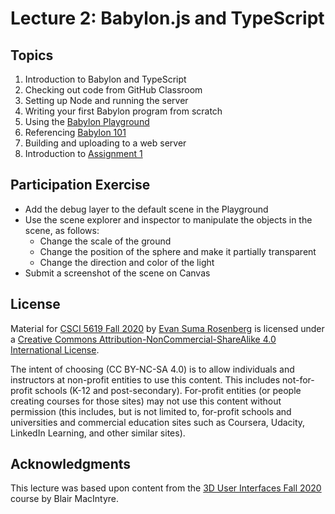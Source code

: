 # Lecture 2: Babylon.js and TypeScript

## Topics

1. Introduction to Babylon and TypeScript
2. Checking out code from GitHub Classroom
3. Setting up Node and running the server
4. Writing your first Babylon program from scratch
5. Using the [Babylon Playground](https://playground.babylonjs.com/)
6. Referencing [Babylon 101](https://doc.babylonjs.com/babylon101/)
7. Building and uploading to a web server
8. Introduction to [Assignment 1](https://github.com/CSCI-5619-Fall-2020/Assignment-1)

## Participation Exercise

- Add the debug layer to the default scene in the Playground
- Use the scene explorer and inspector to manipulate the objects in the scene, as follows:
  - Change the scale of the ground
  - Change the position of the sphere and make it partially transparent
  - Change the direction and color of the light
- Submit a screenshot of the scene on Canvas

## License

Material for [CSCI 5619 Fall 2020](https://canvas.umn.edu/courses/194179) by [Evan Suma Rosenberg](https://illusioneering.umn.edu/) is licensed under a [Creative Commons Attribution-NonCommercial-ShareAlike 4.0 International License](http://creativecommons.org/licenses/by-nc-sa/4.0/).

The intent of choosing (CC BY-NC-SA 4.0) is to allow individuals and instructors at non-profit entities to use this content.  This includes not-for-profit schools (K-12 and post-secondary). For-profit entities (or people creating courses for those sites) may not use this content without permission (this includes, but is not limited to, for-profit schools and universities and commercial education sites such as Coursera, Udacity, LinkedIn Learning, and other similar sites).   

## Acknowledgments

This lecture was based upon content from the [3D User Interfaces Fall 2020](https://github.blairmacintyre.me/3dui-class-f20) course by Blair MacIntyre.